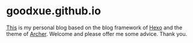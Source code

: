 # goodxue.github.io
[This][1] is my personal blog based on the  blog framework of [Hexo][2] and the theme of [Archer][3].
Welcome and please offer me some advice.
Thank you.

[1]:https://goodxue.github.io
[2]:https://hexo.io/
[3]:https://github.com/fi3ework/hexo-theme-archer